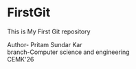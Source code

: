 # FirstGit
This is My First Git repository
<br>

Author- Pritam Sundar Kar
<br>
branch-Computer science and engineering
<br>
CEMK'26